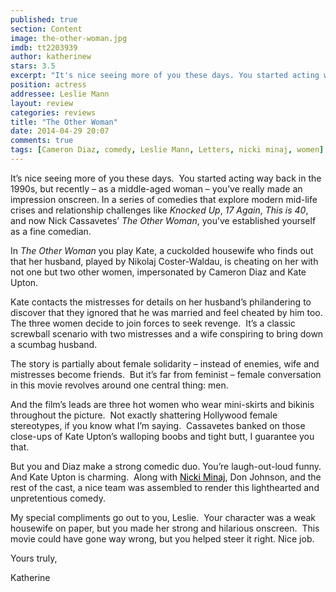 ```yaml
---
published: true
section: Content
image: the-other-woman.jpg
imdb: tt2203939
author: katherinew 
stars: 3.5
excerpt: "It's nice seeing more of you these days. You started acting way back in the 1990s, but recently, as a middle-aged woman, you've really made an impression onscreen."
position: actress
addressee: Leslie Mann
layout: review
categories: reviews
title: "The Other Woman"
date: 2014-04-29 20:07
comments: true
tags: [Cameron Diaz, comedy, Leslie Mann, Letters, nicki minaj, women]
---
```

<p>It&rsquo;s nice seeing more of you these days.&nbsp; You started acting way back in the 1990s, but recently &ndash; as a middle-aged woman &ndash; you&rsquo;ve really made an impression onscreen. In a series of comedies that explore modern mid-life crises and relationship challenges like <em>Knocked Up</em>, <em>17 Again</em>, <em>This is 40</em>, and now Nick Cassavetes&rsquo; <em>The Other Woman</em>, you&rsquo;ve established yourself as a fine comedian.</p>
<p>In <em>The Other Woman</em> you play Kate, a cuckolded housewife who finds out that her husband, played by Nikolaj&nbsp;Coster-Waldau, is cheating on her with not one but two other women, impersonated by Cameron Diaz and Kate Upton.&nbsp;</p>
<p>Kate contacts the mistresses for details on her husband&rsquo;s philandering to discover that they ignored that he was married and feel cheated by him too.&nbsp; The three women decide to join forces to seek revenge.&nbsp; It&rsquo;s a classic screwball scenario with two mistresses and a wife conspiring to bring down a scumbag husband. &nbsp;</p>
<p>The story is partially about female solidarity &ndash; instead of enemies, wife and mistresses become friends.&nbsp; But it&rsquo;s far from feminist &ndash; female conversation in this movie revolves around one central thing: men.&nbsp;</p>
<p>And the film&rsquo;s leads are three hot women who wear mini-skirts and bikinis throughout the picture.&nbsp; Not exactly shattering Hollywood female stereotypes, if you know what I&rsquo;m saying. &nbsp;Cassavetes banked on those close-ups of Kate Upton&rsquo;s walloping boobs and tight butt, I guarantee you that. &nbsp;&nbsp;</p>
<p>But you and Diaz make a strong comedic duo. You&rsquo;re laugh-out-loud funny.&nbsp; And Kate Upton is charming.&nbsp; Along with <a title="Nicki Minaj" href="http://en.wikipedia.org/wiki/Nicki_Minaj"><span style="color:windowtext;">Nicki Minaj</span></a>, Don Johnson, and the rest of the cast, a nice team was assembled to render this lighthearted and unpretentious comedy.&nbsp;</p>
<p>My special compliments go out to you, Leslie.&nbsp; Your character was a weak housewife on paper, but you made her strong and hilarious onscreen.&nbsp; This movie could have gone way wrong, but you helped steer it right. Nice job.</p>
<p>Yours truly,</p>
<p>Katherine</p>
